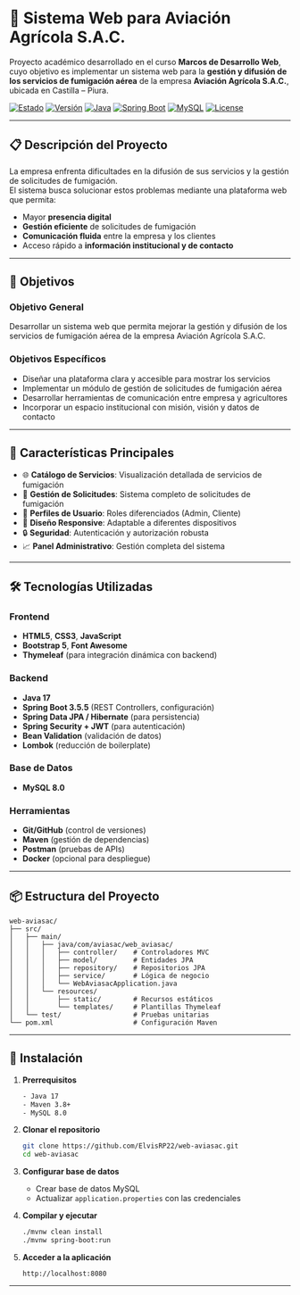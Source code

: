 # 🌱 Sistema Web para Aviación Agrícola S.A.C.

Proyecto académico desarrollado en el curso **Marcos de Desarrollo Web**, cuyo objetivo es implementar un sistema web para la **gestión y difusión de los servicios de fumigación aérea** de la empresa **Aviación Agrícola S.A.C.**, ubicada en Castilla – Piura.

[![Estado](https://img.shields.io/badge/Estado-En%20Desarrollo-green)](https://github.com/ElvisRP22/web-aviasac/projects)
[![Versión](https://img.shields.io/badge/Versión-1.0.0-blue)](https://github.com/ElvisRP22/web-aviasac/releases)
[![Java](https://img.shields.io/badge/Java-17-orange)](https://www.oracle.com/java/technologies/javase/jdk17-archive-downloads.html)
[![Spring Boot](https://img.shields.io/badge/Spring%20Boot-3.5.5-brightgreen)](https://spring.io/projects/spring-boot)
[![MySQL](https://img.shields.io/badge/MySQL-8.0-blue)](https://dev.mysql.com/downloads/mysql/)
[![License](https://img.shields.io/badge/License-MIT-yellow)](LICENSE)

---

## 📋 Descripción del Proyecto

La empresa enfrenta dificultades en la difusión de sus servicios y la gestión de solicitudes de fumigación.  
El sistema busca solucionar estos problemas mediante una plataforma web que permita:
- Mayor **presencia digital**
- **Gestión eficiente** de solicitudes de fumigación
- **Comunicación fluida** entre la empresa y los clientes
- Acceso rápido a **información institucional y de contacto**

---

## 🎯 Objetivos

### Objetivo General
Desarrollar un sistema web que permita mejorar la gestión y difusión de los servicios de fumigación aérea de la empresa Aviación Agrícola S.A.C.

### Objetivos Específicos
- Diseñar una plataforma clara y accesible para mostrar los servicios
- Implementar un módulo de gestión de solicitudes de fumigación aérea
- Desarrollar herramientas de comunicación entre empresa y agricultores
- Incorporar un espacio institucional con misión, visión y datos de contacto

---

## 🚀 Características Principales

- 🌐 **Catálogo de Servicios**: Visualización detallada de servicios de fumigación
- 📝 **Gestión de Solicitudes**: Sistema completo de solicitudes de fumigación
- 👥 **Perfiles de Usuario**: Roles diferenciados (Admin, Cliente)
- 📱 **Diseño Responsive**: Adaptable a diferentes dispositivos
- 🔒 **Seguridad**: Autenticación y autorización robusta
- 📈 **Panel Administrativo**: Gestión completa del sistema

---

## 🛠️ Tecnologías Utilizadas

### Frontend
- **HTML5**, **CSS3**, **JavaScript**
- **Bootstrap 5**, **Font Awesome**
- **Thymeleaf** (para integración dinámica con backend)

### Backend
- **Java 17**
- **Spring Boot 3.5.5** (REST Controllers, configuración)
- **Spring Data JPA / Hibernate** (para persistencia)
- **Spring Security + JWT** (para autenticación)
- **Bean Validation** (validación de datos)
- **Lombok** (reducción de boilerplate)

### Base de Datos
- **MySQL 8.0**

### Herramientas
- **Git/GitHub** (control de versiones)
- **Maven** (gestión de dependencias)
- **Postman** (pruebas de APIs)
- **Docker** (opcional para despliegue)

---

## 📦 Estructura del Proyecto

```
web-aviasac/
├── src/
│   ├── main/
│   │   ├── java/com/aviasac/web_aviasac/
│   │   │   ├── controller/    # Controladores MVC
│   │   │   ├── model/         # Entidades JPA
│   │   │   ├── repository/    # Repositorios JPA
│   │   │   ├── service/       # Lógica de negocio
│   │   │   └── WebAviasacApplication.java
│   │   └── resources/
│   │       ├── static/        # Recursos estáticos
│   │       └── templates/     # Plantillas Thymeleaf
│   └── test/                  # Pruebas unitarias
└── pom.xml                    # Configuración Maven
```

---

## 🚀 Instalación

1. **Prerrequisitos**
   ```bash
   - Java 17
   - Maven 3.8+
   - MySQL 8.0
   ```

2. **Clonar el repositorio**
   ```bash
   git clone https://github.com/ElvisRP22/web-aviasac.git
   cd web-aviasac
   ```

3. **Configurar base de datos**
   - Crear base de datos MySQL
   - Actualizar `application.properties` con las credenciales

4. **Compilar y ejecutar**
   ```bash
   ./mvnw clean install
   ./mvnw spring-boot:run
   ```

5. **Acceder a la aplicación**
   ```
   http://localhost:8080
   ```

---